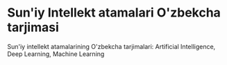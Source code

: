 # Sun'iy Intellekt atamalari O'zbekcha tarjimasi
Sun'iy intellekt atamalarining O'zbekcha tarjimalari: Artificial Intelligence, Deep Learning, Machine Learning
